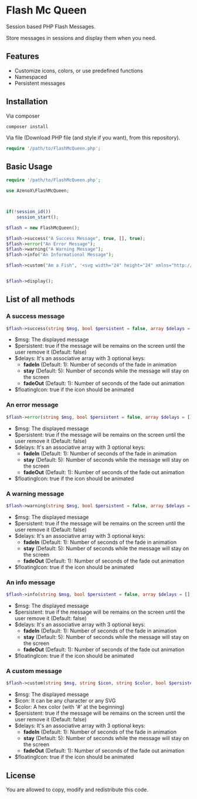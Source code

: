 # Flash Mc Queen

Session based PHP Flash Messages.

Store messages in sessions and display them when you need.

## Features

* Customize icons, colors, or use predefined functions
* Namespaced
* Persistent messages

## Installation

Via composer

````shell
composer install 
````

Via file (Download PHP file (and style if you want), from this repository).

````php
require '/path/to/FlashMcQueen.php';
````

## Basic Usage

````php
require '/path/to/FlashMcQueen.php';

use AzenoX\FlashMcQueen;



if(!session_id())
    session_start();

$flash = new FlashMcQueen();

$flash->success("A Success Message", true, [], true);
$flash->error("An Error Message");
$flash->warning("A Warning Message");
$flash->info("An Informational Message");

$flash->custom("Am a Fish", '<svg width="24" height="24" xmlns="http://www.w3.org/2000/svg" fill-rule="evenodd" clip-rule="evenodd"><path d="M21 11c0-.552-.448-1-1-1s-1 .448-1 1c0 .551.448 1 1 1s1-.449 1-1m3 .486c-1.184 2.03-3.29 4.081-5.66 5.323-1.336-1.272-2.096-2.957-2.103-4.777-.008-1.92.822-3.704 2.297-5.024 2.262.986 4.258 2.606 5.466 4.478m-6.63 5.774c-.613.255-1.236.447-1.861.573-1.121 1.348-2.796 2.167-5.287 2.167-.387 0-.794-.02-1.222-.061.647-.882.939-1.775 1.02-2.653-2.717-1.004-4.676-2.874-6.02-4.287-1.038 1.175-2.432 2-4 2 1.07-1.891 1.111-4.711 0-6.998 1.353.021 3.001.89 4 1.999 1.381-1.2 3.282-2.661 6.008-3.441-.1-.828-.399-1.668-1.008-2.499.429-.04.837-.06 1.225-.06 2.467 0 4.135.801 5.256 2.128.68.107 1.357.272 2.019.495-1.453 1.469-2.271 3.37-2.263 5.413.008 1.969.773 3.799 2.133 5.224"/></svg>', '#00BCD4', true);


$flash->display();
````

## List of all methods

### A success message

`````php
$flash->success(string $msg, bool $persistent = false, array $delays = [], bool $floatingIcon = false);
`````

* $msg: The displayed message
* $persistent: true if the message will be remains on the screen until the user remove it (Default: false)
* $delays: It's an associative array with 3 optional keys:
  * **fadeIn** (Default: 1): Number of seconds of the fade in animation
  * **stay** (Default: 5): Number of seconds while the message will stay on the screen
  * **fadeOut** (Default: 1): Number of seconds of the fade out animation
* $floatingIcon: true if the icon should be animated

### An error message

`````php
$flash->error(string $msg, bool $persistent = false, array $delays = [], bool $floatingIcon = false);
`````

* $msg: The displayed message
* $persistent: true if the message will be remains on the screen until the user remove it (Default: false)
* $delays: It's an associative array with 3 optional keys:
  * **fadeIn** (Default: 1): Number of seconds of the fade in animation
  * **stay** (Default: 5): Number of seconds while the message will stay on the screen
  * **fadeOut** (Default: 1): Number of seconds of the fade out animation
* $floatingIcon: true if the icon should be animated

### A warning message

`````php
$flash->warning(string $msg, bool $persistent = false, array $delays = [], bool $floatingIcon = false);
`````

* $msg: The displayed message
* $persistent: true if the message will be remains on the screen until the user remove it (Default: false)
* $delays: It's an associative array with 3 optional keys:
  * **fadeIn** (Default: 1): Number of seconds of the fade in animation
  * **stay** (Default: 5): Number of seconds while the message will stay on the screen
  * **fadeOut** (Default: 1): Number of seconds of the fade out animation
* $floatingIcon: true if the icon should be animated

### An info message

`````php
$flash->info(string $msg, bool $persistent = false, array $delays = [], bool $floatingIcon = false);
`````

* $msg: The displayed message
* $persistent: true if the message will be remains on the screen until the user remove it (Default: false)
* $delays: It's an associative array with 3 optional keys:
  * **fadeIn** (Default: 1): Number of seconds of the fade in animation
  * **stay** (Default: 5): Number of seconds while the message will stay on the screen
  * **fadeOut** (Default: 1): Number of seconds of the fade out animation
* $floatingIcon: true if the icon should be animated

### A custom message

`````php
$flash->custom(string $msg, string $icon, string $color, bool $persistent = false, array $delays = [], bool $floatingIcon = false);
`````

* $msg: The displayed message
* $icon: It can be any character or any SVG
* $color: A hex color (with '#' at the beginning)
* $persistent: true if the message will be remains on the screen until the user remove it (Default: false)
* $delays: It's an associative array with 3 optional keys:
  * **fadeIn** (Default: 1): Number of seconds of the fade in animation
  * **stay** (Default: 5): Number of seconds while the message will stay on the screen
  * **fadeOut** (Default: 1): Number of seconds of the fade out animation
* $floatingIcon: true if the icon should be animated


## License

You are allowed to copy, modify and redistribute this code.